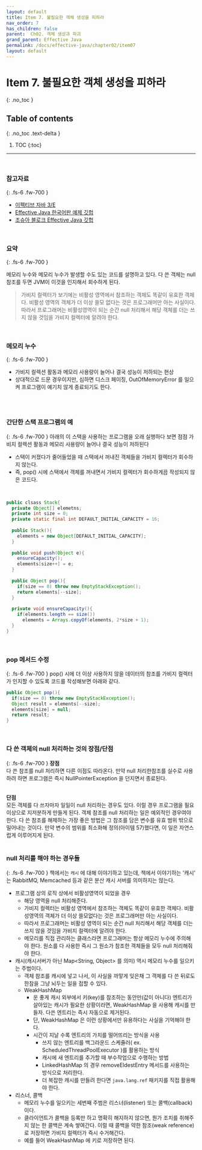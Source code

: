 ```yaml
---
layout: default
title: Item 7. 불필요한 객체 생성을 피하라
nav_order: 7
has_children: false
parent:  Ch02. 객체 생성과 파괴
grand_parent: Effective Java
permalink: /docs/effective-java/chapter02/item07
layout: default
---
```




# Item 7. 불필요한 객체 생성을 피하라
{: .no_toc }

## Table of contents
{: .no_toc .text-delta }

1. TOC
{:toc}

---

<br>

### 참고자료
{: .fs-6 .fw-700 }

- [이펙티브 자바 3/E](http://www.yes24.com/Product/Goods/65551284)
- [Effective Java 한국어판 예제 깃헙](https://github.com/WegraLee)
- [조슈아 블로크 Effective Java 깃헙](https://github.com/jbloch/effective-java-3e-source-code/tree/master/src/effectivejava)
  <br>

<br>



### 요약
{: .fs-6 .fw-700 }

메모리 누수와 메모리 누수가 발생할 수도 있는 코드를 설명하고 있다. 다 쓴 객체는 null 참조를 두면 JVM이 이것을 인지해서 회수하게 된다.<br>

> 가비지 컬렉터가 보기에는 비활성 영역에서 참조하는 객체도 똑같이 유효한 객체다. 비활성 영역의 객체가 더 이상 쓸모 없다는 것은 프로그래머만 아는 사실이다. 따라서 프로그래머는 비활성영역이 되는 순간 null 처리해서 해당 객체를 더는 쓰지 않을 것임을 가비지 컬렉터에 알려야 한다.

<br>

### 메모리 누수
{: .fs-6 .fw-700 }
- 가비지 컬렉션 활동과 메모리 사용량이 늘어나 결국 성능이 저하되는 현상
- 상대적으로 드문 경우이지만, 심하면 디스크 페이징, OutOfMemoryError 를 일으켜 프로그램이 예기치 않게 종료되기도 한다.
<br>
<br>

### 간단한 스택 프로그램의 예
{: .fs-6 .fw-700 }
아래의 이 스택을 사용하는 프로그램을 오래 실행하다 보면 점점 가비지 컬렉션 활동과 메모리 사용량이 늘어나 결국 성능이 저하된다

- 스택이 커졌다가 줄어들었을 때 스택에서 꺼내진 객체들을 가비지 컬렉터가 회수하지 않는다.
- 즉, pop() 시에 스택에서 객체를 꺼내면서 가비지 컬렉터가 회수하게끔 작성되지 않은 코드다.
<br>

```java
public clsass Stack{
  private Object[] elemetns;
  private int size = 0;
  private static final int DEFAULT_INITIAL_CAPACITY = 16;
  
  public Stack(){
    elements = new Object[DEFAULT_INITIAL_CAPACITY];
  }
  
  public void push(Object e){
    ensureCapacity();
    elements[size++] = e;
  }
  
  public Object pop(){
    if(size == 0) throw new EmptyStackException();
    return elements[--size];
  }
  
  private void ensureCapacity(){
    if(elements.length == size())
      elements = Arrays.copyOf(elements, 2*size + 1);
  }
}
```
<br>

### pop 메서드 수정
{: .fs-6 .fw-700 }
pop() 시에 더 이상 사용하지 않을 데이터의 참조를 가비지 컬렉터가 인지할 수 있도록 코드를 작성해보면 아래와 같다.
```java
public Object pop(){
  if(size == 0) throw new EmptyStackException();
  Object result = elements[--size];
  elements[size] = null;
  return result;
}
```
<br>

### 다 쓴 객체의 null 처리하는 것의 장점/단점
{: .fs-6 .fw-700 }
**장점**<br>
다 쓴 참조를 null 처리하면 다른 이점도 따라온다. 만약 null 처리한참조를 실수로 사용하려 하면 프로그램은 즉시 NullPointerException 을 던지면서 종료된다.<br>
<br>

**단점**<br>
모든 객체를 다 쓰자마자 일일이 null 처리하는 경우도 있다. 이럴 경우 프로그램을 필요 이상으로 지저분하게 만들게 된다. 객체 참조를 null 처리하는 일은 예외적인 경우여야 한다. 다 쓴 참조를 해제하는 가장 좋은 방법은 그 참조를 담은 변수를 유효 범위 밖으로 밀어내는 것이다. 만약 변수의 범위를 최소화해 정의(아이템 57)했다면, 이 일은 자연스럽게 이루어지게 된다.<br>
<br>


### null 처리를 해야 하는 경우들 
{: .fs-6 .fw-700 }
책에서는 `캐시` 에 대해 이야기하고 있는데, 책에서 이야기하는 '캐시' 는 RabbitMQ, Memcached 등과 같은 분산 캐시 서버를 의미하지는 않는다.<br>


- 프로그램 상의 로직 상에서 비활성영역이 되었을 경우 
  - 해당 영역을 null 처리해준다.
  - 가비지 컬렉터는 비활성 영역에서 참조하는 객체도 똑같이 유효한 객체다. 비활성영역의 객체가 더 이상 쓸모없다는 것은 프로그래머만 아는 사실이다.
  - 따라서 프로그래머는 비활성 영역이 되는 순간 null 처리해서 해당 객체를 더는 쓰지 않을 것임을 가비지 컬렉터에 알려야 한다.
  - 메모리를 직접 관리하는 클래스라면 프로그래머는 항상 메모리 누수에 주의해야 한다. 원소를 다 사용한 즉시 그 원소가 참조한 객체들을 모두 null 처리해줘야 한다.
- 캐시(캐시서버가 아닌 Map\<String, Object\> 를 의미) 역시 메모리 누수를 일으키는 주범이다.
  - 객체 참조를 캐시에 넣고 나서, 이 사실을 까맣게 잊은채 그 객체를 다 쓴 뒤로도 한참을 그냥 뇌두는 일을 접할 수 있다.
  - WeakHashMap
    - 운 좋게 캐시 외부에서 키(key)를 참조하는 동안만(값이 아니다) 엔트리가 살아있는 캐시가 필요한 상황이라면, WeakHashMap 을 사용해 캐시를 만들자. 다쓴 엔트리는 즉시 자동으로 제거된다.
    - 단, WeakHashMap 은 이런 상황에서만 유용하다는 사실을 기억해야 한다.
    - 시간이 지날 수록 엔트리의 가치를 떨어뜨리는 방식을 사용
      - 쓰지 않는 엔트리를 백그라운드 스케쥴러( ex. ScheduledThreadPoolExecutor )를 활용하는 방식
      - 캐시에 새 엔트리를 추가할 때 부수작업으로 수행하는 방법
      - LinkedHashMap 의 경우 removeEldestEntry 메서드를 사용하는 방식으로 처리한다.
      - 더 복잡한 캐시를 만들려 한다면 `java.lang.ref` 패키지를 직접 활용해야 한다.
- 리스너, 콜백
  - 메모리 누수를 일으키는 세번째 주범은 리스너(listener) 또는 콜백(callback)이다.
  - 클라이언트가 콜백을 등록만 하고 명확히 해지하지 않으면, 뭔가 조치를 취해주지 않는 한 콜백은 계속 쌓여간다. 이럴 때 콜백을 약한 참조(weak reference)로 저장하면 가비지 컬렉터가 즉시 수거해간다. 
  - 예를 들어 WeakHashMap 에 키로 저장하면 된다.
<br>
<br>


